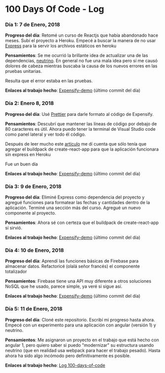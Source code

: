 # 100 Days Of Code - Log

<!--
### Día x: x de Mes, 20xx

**Progreso del día**:

**Pensamientos**:  

**Enlaces al trabajo hecho**: [localhost](http://localhost)
-->

### Día 1: 7 de Enero, 2018

**Progreso del día**: Retomé un curso de Reactjs que había abandonado hace meses. Subí el proyecto a Heroku. Empecé a buscar la manera de no usar [Express](https://github.com/expressjs/express/tree/master/) para la servir los archivos estáticos en heroku

**Pensamientos**: Se me ocurrió la brillante idea de actualizar una de las dependencias, [neutrino](https://github.com/mozilla-neutrino/neutrino-dev). En general no fue una mala idea pero sí me causó dolores de cabeza mientras buscaba la causa de los nuevos errores en las pruebas unitarias.

Resulta que el error estaba en las pruebas.

**Enlaces al trabajo hecho**: [Expensify-demo](https://github.com/VonHeikemen/expensify-demo/tree/e19196e23d83fd447a01adb54994baa227c66417) (último commit del día)

### Día 2: Enero 8, 2018

**Progreso del día**: Usé [Prettier](https://github.com/prettier/prettier) para darle formato al código de Expensify.

**Pensamientos**: Descubrí que mantener las líneas de código por debajo de 80 caracteres es útil. Ahora puedo tener la terminal de Visual Studio code como panel lateral y ver todo él código.

Después de leer mucho este [artículo](https://hackernoon.com/deploying-any-react-app-to-heroku-1ee6db9b97d3) me dí cuenta que sólo tenía que agregar el buildpack de create-react-app para que la aplicación funcionara sin express en Heroku

Fue un buen día

**Enlaces al trabajo hecho**: [Expensify-demo](https://github.com/VonHeikemen/expensify-demo/tree/0fb4495e521fd6ce0b768cc19219b8cc677df33f) (último commit del día)

### Día 3: 9 de Enero, 2018

**Progreso del día**: Eliminé Express como dependencia del proyecto y agregué funciones para formatear las fechas y cantidades dentro de la aplicación. Terminé una sección más del curso. Agregué un nuevo componente al proyecto.

**Pensamientos**: Ahora sé con certeza que el buildpack de create-react-app sí sirvió.

**Enlaces al trabajo hecho**: [Expensify-demo](https://github.com/VonHeikemen/expensify-demo/tree/d43d368a012db6e745714212e3a1a41e94078f8a) (último commit del día)

### Día 4: 10 de Enero, 2018

**Progreso del día**: Aprendí las funciones básicas de Firebase para almacenar datos. Refactoricé (olalá señor francés) el componente totalizador

**Pensamientos**: Firebase tiene una API muy diferente a otros soluciones NoSQL que he usado, parece simple, ya veré si sigue así.

**Enlaces al trabajo hecho**: [Expensify-demo](https://github.com/VonHeikemen/expensify-demo/tree/ffa206d8ef6606e5126d1c911be7944089a2c73a) (último commit del día)

### Día 5: 11 de Enero, 2018

**Progreso del día**: Cloné este repositorio. Escribí mi progreso hasta ahora. Empecé con un experimento para una aplicación con angular (versión 1) y neutrino.

**Pensamientos**:  Me asignaron un proyecto en el trabajo que está hecho con angular 1, pero quiero saber si puedo "modernizar" su estructura usando neutrino (que en realidad usa webpack para hacer el trabajo pesado). Hasta ahora ha sido algo incómodo pero definitivamente es posible.

**Enlaces al trabajo hecho**: [Log 100-days-of-code](https://github.com/VonHeikemen/100-days-of-code)

